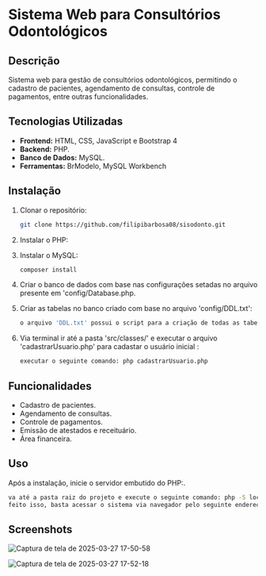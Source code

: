 
# Sistema Web para Consultórios Odontológicos 

## Descrição
Sistema web para gestão de consultórios odontológicos, permitindo o cadastro de pacientes, agendamento de consultas, controle de pagamentos, entre outras funcionalidades.

## Tecnologias Utilizadas
- **Frontend:** HTML, CSS, JavaScript e Bootstrap 4
- **Backend:** PHP.
- **Banco de Dados:** MySQL.
- **Ferramentas:** BrModelo, MySQL Workbench

## Instalação
1. Clonar o repositório:
   ```bash
   git clone https://github.com/filipibarbosa08/sisodonto.git
   ```
2. Instalar o PHP:

3. Instalar o MySQL:
   ```bash
   composer install
   ```
4. Criar o banco de dados com base nas configurações setadas no arquivo presente em 'config/Database.php.
5. Criar as tabelas no banco criado com base no arquivo 'config/DDL.txt':
   ```bash
   o arquivo 'DDL.txt' possui o script para a criação de todas as tabelas.
   ```
6. Via terminal ir até a pasta 'src/classes/' e executar o arquivo 'cadastrarUsuario.php' para cadastar o usuário inicial :
   ```bash
   executar o seguinte comando: php cadastrarUsuario.php
   ```

## Funcionalidades
- Cadastro de pacientes.
- Agendamento de consultas.
- Controle de pagamentos.
- Emissão de atestados e receituário.
- Área financeira.

## Uso
Após a instalação, inicie o servidor embutido do PHP:.

   ```bash
   va até a pasta raiz do projeto e execute o seguinte comando: php -S localhost:8000
   feito isso, basta acessar o sistema via navegador pelo seguinte endereço: http://localhost:8000
   ```

## Screenshots

![Captura de tela de 2025-03-27 17-50-58](https://github.com/user-attachments/assets/a647ea36-d10c-45d5-b4a5-49181acc7e7c)

![Captura de tela de 2025-03-27 17-52-18](https://github.com/user-attachments/assets/b186b33e-9511-4a7b-9735-62b7b66e59e5)
